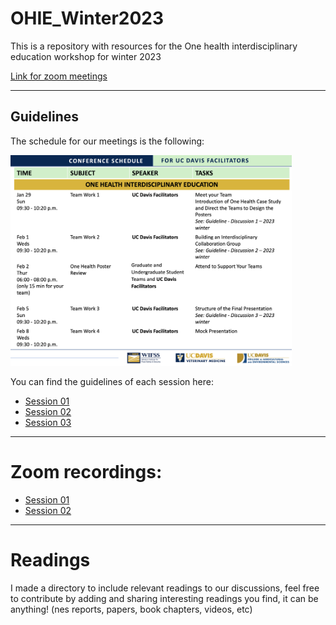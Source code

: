 # OHIE_Winter2023

This is a repository with resources for the One health interdisciplinary education workshop for winter 2023

[Link for zoom meetings](https://ucdavis.zoom.us/j/98345758638?pwd=ZWMzY2dwVGQ3YTdDdXZyWWhVbDhWUT09)

--------

## Guidelines

The schedule for our meetings is the following:

<img src="guidelines/TF schedule.png" alt="" width="450" />


You can find the guidelines of each session here:
  
  - [Session 01](https://github.com/spablotemporal/OHIE_Winter2023/blob/main/guidelines/Guideline%201-%20Discussion%201%20-%20%202023winter.pdf)
  - [Session 02](https://github.com/spablotemporal/OHIE_Winter2023/blob/main/guidelines/Guideline%202-%20Discussion%202%20-%20%202023winter.pdf)
  - [Session 03](https://github.com/spablotemporal/OHIE_Winter2023/blob/main/guidelines/Guideline%203-%20Discussion%203%20-%20%202023winter.pdf)

-------

# Zoom recordings:
 - [Session 01](https://ucdavis.zoom.us/rec/share/rT98LUHBhle9gxN-Bo-Td9hQ9Sicq7Cy_sazXh74Mnwqa_v8jsfNYptSpoVrqqbx.asyqovtmd3yuuo8s)
 - [Session 02](https://zoom.us/rec/play/WWNpxY9SYyQGC6IWOZq77p4bhbzTH-H4HQ3a3ukF2YJ9Iuagn0SBTJKmcw5yOcdcU1LqOV91wkqkdO09.ejGGKNz084IrQkNt)
 
------

# Readings

I made a directory to include relevant readings to our discussions, feel free to contribute by adding and sharing interesting readings you find, it can be anything! (nes reports, papers, book chapters, videos, etc)
